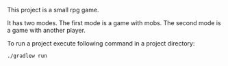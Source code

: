 This project is a small rpg game.

It has two modes. The first mode is a game with mobs. 
The second mode is a game with another player.

To run a project execute following command in a project directory:
```sh
./gradlew run
```